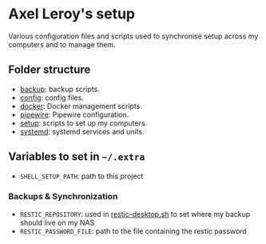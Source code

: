 # Axel Leroy's setup

Various configuration files and scripts used to synchronise setup across my computers and to manage them.

## Folder structure
* [backup](backup/): backup scripts.
* [config](config/): config files.
* [docker](docker/): Docker management scripts.
* [pipewire](pipewire/): Pipewire configuration.
* [setup](setup/): scripts to set up my computers.
* [systemd](systemd/): systemd services and units.

## Variables to set in `~/.extra`

* `SHELL_SETUP_PATH`: path to this project

### Backups & Synchronization
* `RESTIC_REPOSITORY`: used in [restic-desktop.sh](backup/restic-desktop.sh) to set where my backup should live on my NAS
* `RESTIC_PASSWORD_FILE`: path to the file containing the restic password
